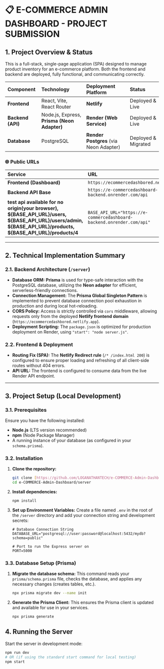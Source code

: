 # 📋 E-COMMERCE ADMIN DASHBOARD - PROJECT SUBMISSION

## 1. Project Overview & Status

This is a full-stack, single-page application (SPA) designed to manage product inventory for an e-commerce platform. Both the frontend and backend are deployed, fully functional, and communicating correctly.

| Component | Technology | Deployment Platform | Status |
| :--- | :--- | :--- | :--- |
| **Frontend** | React, Vite, React Router | **Netlify** | Deployed & Live |
| **Backend (API)** | Node.js, Express, **Prisma (Neon Adapter)** | **Render (Web Service)** | Deployed & Live |
| **Database** | PostgreSQL | **Render Postgres** (via Neon Adapter) | Deployed & Migrated |

### 🌐 Public URLs

| Service | URL |
| :--- | :--- |
| **Frontend (Dashboard)** | `https://ecommercedashbored.netlify.app` |
| **Backend API Base** | `https://e-commercedashboard-backend.onrender.com/api` |
| **test api available for no origin(your browser), ${BASE_API_URL}/users, ${BASE_API_URL}/users/admin, ${BASE_API_URL}/products, ${BASE_API_URL}/products/4** | `BASE_API_URL="https://e-commercedashboard-backend.onrender.com/api"` |

***

## 2. Technical Implementation Summary

### 2.1. Backend Architecture (`/server`)

* **Database ORM:** **Prisma** is used for type-safe interaction with the PostgreSQL database, utilizing the **Neon adapter** for efficient, serverless-friendly connections.
* **Connection Management:** The **Prisma Global Singleton Pattern** is implemented to prevent database connection pool exhaustion in production and during local hot-reloading.
* **CORS Policy:** Access is strictly controlled via `cors` middleware, allowing requests only from the deployed **Netlify frontend domain** (`https://ecommercedashbored.netlify.app`).
* **Deployment Scripting:** The `package.json` is optimized for production deployment on Render, using `"start": "node server.js"`.

### 2.2. Frontend & Deployment

* **Routing Fix (SPA):** The **Netlify Redirect rule** (`/* /index.html 200`) is configured to ensure proper loading and refreshing of all client-side routes without 404 errors.
* **API URL:** The frontend is configured to consume data from the live Render API endpoint.

***

## 3. Project Setup (Local Development)

### 3.1. Prerequisites

Ensure you have the following installed:

* **Node.js** (LTS version recommended)
* **npm** (Node Package Manager)
* A running instance of your database (as configured in your `schema.prisma`).

### 3.2. Installation

1.  **Clone the repository:**
    ```bash
    git clone [https://github.com/LOGANATHANTECH/e-COMMERCE-Admin-Dashboard-backend.git](https://github.com/LOGANATHANTECH/e-COMMERCE-Admin-Dashboard-backend.git)
    cd e-COMMERCE-Admin-Dashboard/server
    ```

2.  **Install dependencies:**
    ```bash
    npm install
    ```

3.  **Set up Environment Variables:**
    Create a file named `.env` in the root of the `/server` directory and add your connection string and development secrets:

    ```env
    # Database Connection String 
    DATABASE_URL="postgresql://user:password@localhost:5432/mydb?schema=public"
    
    # Port to run the Express server on
    PORT=5000
    ```

### 3.3. Database Setup (Prisma)

1.  **Migrate the database schema:**
    This command reads your `prisma/schema.prisma` file, checks the database, and applies any necessary changes (creates tables, etc.).

    ```bash
    npx prisma migrate dev --name init
    ```

2.  **Generate the Prisma Client:**
    This ensures the Prisma client is updated and available for use in your services.

    ```bash
    npx prisma generate
    ```

## 4. Running the Server

Start the server in development mode:

```bash
npm run dev
# OR (if using the standard start command for local testing)
npm start